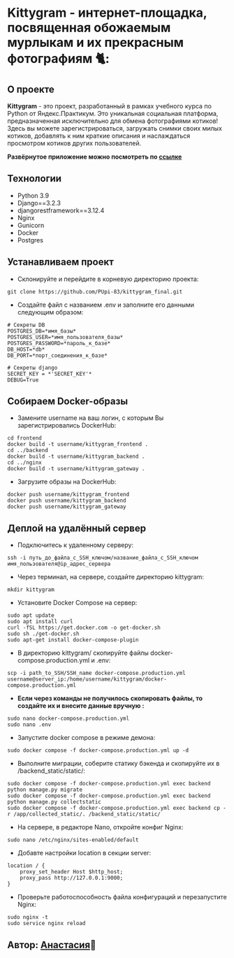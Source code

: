 # Kittygram - интернет-площадка, посвященная обожаемым мурлыкам и их прекрасным фотографиям 🐈:

## О проекте
**Kittygram** - это проект, разработанный в рамках учебного курса по Python от Яндекс.Практикум. Это уникальная социальная платформа, предназначенная исключительно для обмена фотографиями котиков! Здесь вы можете зарегистрироваться, загружать снимки своих милых котиков, добавлять к ним краткие описания и наслаждаться просмотром котиков других пользователей.

**Развёрнутое приложение можно посмотреть по [ссылке](https://purrterritory.sytes.net/)**

## Технологии
-   Python 3.9
-   Django==3.2.3
-   djangorestframework==3.12.4
-   Nginx
-   Gunicorn
-   Docker
-   Postgres

## Устанавливаем проект
-   Склонируйте и перейдите в корневую директорию проекта:
```
git clone https://github.com/PUpi-83/kittygram_final.git
```
-   Создайте файл с названием .env и заполните его данными следующим образом:
```
# Секреты DB
POSTGRES_DB=*имя_базы*
POSTGRES_USER=*имя_пользователя_базы*
POSTGRES_PASSWORD=*пароль_к_базе*
DB_HOST=*db*
DB_PORT=*порт_соединения_к_базе*

# Секреты django
SECRET_KEY = *'SECRET_KEY'*
DEBUG=True
```
## Собираем Docker-образы
-   Замените username на ваш логин, с которым Вы зарегистрировались DockerHub:
```
cd frontend
docker build -t username/kittygram_frontend .
cd ../backend
docker build -t username/kittygram_backend .
cd ../nginx
docker build -t username/kittygram_gateway . 
```
-   Загрузите образы на DockerHub:
```
docker push username/kittygram_frontend
docker push username/kittygram_backend
docker push username/kittygram_gateway
```

## Деплой на удалённый сервер
-   Подключитесь к удаленному серверу:
```
ssh -i путь_до_файла_с_SSH_ключом/название_файла_с_SSH_ключом имя_пользователя@ip_адрес_сервера 
```
-   Через терминал, на сервере, создайте директорию kittygram:
```
mkdir kittygram
```
-   Установите Docker Compose на сервер:
```
sudo apt update
sudo apt install curl
curl -fSL https://get.docker.com -o get-docker.sh
sudo sh ./get-docker.sh
sudo apt-get install docker-compose-plugin
```
-   В директорию kittygram/ скопируйте файлы docker-compose.production.yml и .env:
```
scp -i path_to_SSH/SSH_name docker-compose.production.yml username@server_ip:/home/username/kittygram/docker-compose.production.yml
```
-  **Если через команды не получилось скопировать файлы, то создайте их и внесите данные вручную :**
```
sudo nano docker-compose.production.yml
sudo nano .env
```
-   Запустите docker compose в режиме демона:
```
sudo docker compose -f docker-compose.production.yml up -d
```
-   Выполните миграции, соберите статику бэкенда и скопируйте их в /backend_static/static/:
```
sudo docker compose -f docker-compose.production.yml exec backend python manage.py migrate
sudo docker compose -f docker-compose.production.yml exec backend python manage.py collectstatic
sudo docker compose -f docker-compose.production.yml exec backend cp -r /app/collected_static/. /backend_static/static/
```
-   На сервере, в редакторе Nano, откройте конфиг Nginx:
```
sudo nano /etc/nginx/sites-enabled/default
```
-   Добавте настройки location в секции server:
```
location / {
    proxy_set_header Host $http_host;
    proxy_pass http://127.0.0.1:9000;
}
```
-  Проверьте работоспособность файла конфигураций и перезапустите Nginx:
``` 
sudo nginx -t 
sudo service nginx reload
```

## Автор: [Анастасия](https://github.com/PUpi-83):sunflower:
